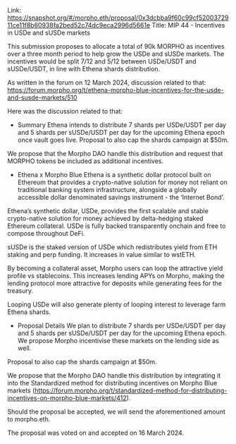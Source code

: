 Link: https://snapshot.org/#/morpho.eth/proposal/0x3dcbba9f60c99cf5200372911ce11f8b60938fa2bed52c74dc9eca2996d5661e
Title: MIP 44 - Incentives in USDe and sUSDe markets

This submission proposes to allocate a total of 90k MORPHO as incentives over a three month period to help grow the USDe and sUSDe markets. The incentives would be split 7/12 and 5/12 between USDe/USDT and sUSDe/USDT, in line with Ethena shards distribution.

As written in the forum on 12 March 2024, discussion related to that: https://forum.morpho.org/t/ethena-morpho-blue-incentives-for-the-usde-and-susde-markets/510

Here was the discussion related to that:

- Summary
Ethena intends to distribute 7 shards per USDe/USDT per day and 5 shards per sUSDe/USDT per day for the upcoming Ethena epoch once vault goes live. Proposal to also cap the shards campaign at $50m.

We propose that the Morpho DAO handle this distribution and request that MORPHO tokens be included as additional incentives.


- Ethena x Morpho Blue
Ethena is a synthetic dollar protocol built on Ethereum that provides a crypto-native solution for money not reliant on traditional banking system infrastructure, alongside a globally accessible dollar denominated savings instrument - the ‘Internet Bond’.

Ethena’s synthetic dollar, USDe, provides the first scalable and stable crypto-native solution for money achieved by delta-hedging staked Ethereum collateral. USDe is fully backed transparently onchain and free to compose throughout DeFi.

sUSDe is the staked version of USDe which redistributes yield from ETH staking and perp funding. It increases in value similar to wstETH.

By becoming a collateral asset, Morpho users can loop the attractive yield profile vs stablecoins. This increases lending APYs on Morpho, making the lending protocol more attractive for deposits while generating fees for the treasury.

Looping USDe will also generate plenty of looping interest to leverage farm Ethena shards.


- Proposal Details
We plan to distribute 7 shards per USDe/USDT per day and 5 shards per sUSDe/USDT per day for the upcoming Ethena epoch. We propose Morpho incentivise these markets on the lending side as well.

Proposal to also cap the shards campaign at $50m.

We propose that the Morpho DAO handle this distribution by integrating it into the Standardized method for distributing incentives on Morpho Blue markets (https://forum.morpho.org/t/standardized-method-for-distributing-incentives-on-morpho-blue-markets/412).

Should the proposal be accepted, we will send the aforementioned amount to morpho.eth.


The proposal was voted on and accepted on 16 March 2024.